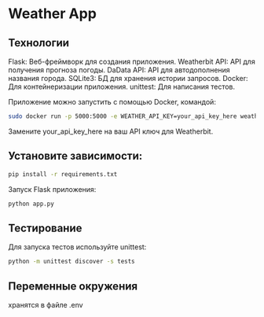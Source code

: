 # Weather App

## Технологии
Flask: Веб-фреймворк для создания приложения.
Weatherbit API: API для получения прогноза погоды.
DaData API: API для автодополнения названия города.
SQLite3: БД для хранения истории запросов.
Docker: Для контейнеризации приложения.
unittest: Для написания тестов.


Приложение можно запустить с помощью Docker, командой:

```bash
sudo docker run -p 5000:5000 -e WEATHER_API_KEY=your_api_key_here weather-app
```
Замените your_api_key_here на ваш API ключ для Weatherbit.



## Установите зависимости:

```bash
pip install -r requirements.txt
```
Запуск Flask приложения:

```bash
python app.py
```

## Тестирование
Для запуска тестов используйте unittest:


```bash
python -m unittest discover -s tests
```

## Переменные окружения
хранятся в файле .env